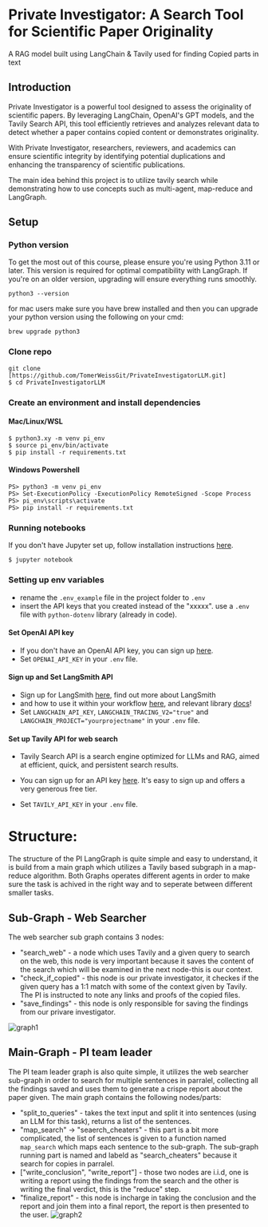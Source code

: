 # Private Investigator: A Search Tool for Scientific Paper Originality
A RAG model built using LangChain &amp; Tavily used for finding Copied parts in text

## Introduction

Private Investigator is a powerful tool designed to assess the originality of scientific papers. By leveraging LangChain, OpenAI's GPT models, and the Tavily Search API,
this tool efficiently retrieves and analyzes relevant data to detect whether a paper contains copied content or demonstrates originality.

With Private Investigator, researchers, reviewers, and academics can ensure scientific integrity by identifying potential duplications and enhancing the transparency of scientific publications.

The main idea behind this project is to utilize tavily search while demonstrating how to use concepts such as multi-agent, map-reduce and LangGraph.
## Setup

### Python version

To get the most out of this course, please ensure you're using Python 3.11 or later. 
This version is required for optimal compatibility with LangGraph. If you're on an older version, 
upgrading will ensure everything runs smoothly.

```
python3 --version
```
for mac users make sure you have brew installed and then you can upgrade your python version using the following on your cmd:
```
brew upgrade python3
```

### Clone repo
```
git clone [https://github.com/TomerWeissGit/PrivateInvestigatorLLM.git]
$ cd PrivateInvestigatorLLM
```

### Create an environment and install dependencies
#### Mac/Linux/WSL
```
$ python3.xy -m venv pi_env
$ source pi_env/bin/activate
$ pip install -r requirements.txt
```
#### Windows Powershell
```
PS> python3 -m venv pi_env
PS> Set-ExecutionPolicy -ExecutionPolicy RemoteSigned -Scope Process
PS> pi_env\scripts\activate
PS> pip install -r requirements.txt
```

### Running notebooks
If you don't have Jupyter set up, follow installation instructions [here](https://jupyter.org/install).
```
$ jupyter notebook
```

### Setting up env variables
* rename the `.env_example` file in the project folder to `.env`
* insert the API keys that you created instead of the "xxxxx".
use a `.env` file with `python-dotenv` library (already in code).


#### Set OpenAI API key
* If you don't have an OpenAI API key, you can sign up [here](https://openai.com/index/openai-api/).
*  Set `OPENAI_API_KEY` in your `.env` file.

#### Sign up and Set LangSmith API
* Sign up for LangSmith [here](https://smith.langchain.com/), find out more about LangSmith
* and how to use it within your workflow [here](https://www.langchain.com/langsmith), and relevant library [docs](https://docs.smith.langchain.com/)!
*  Set `LANGCHAIN_API_KEY`, `LANGCHAIN_TRACING_V2="true"` and `LANGCHAIN_PROJECT="yourprojectname"` in your `.env` file.

#### Set up Tavily API for web search

* Tavily Search API is a search engine optimized for LLMs and RAG, aimed at efficient, 
quick, and persistent search results. 
* You can sign up for an API key [here](https://tavily.com/). 
It's easy to sign up and offers a very generous free tier. 

* Set `TAVILY_API_KEY` in your `.env` file.

# Structure:
The structure of the PI LangGraph is quite simple and easy to understand, it is build from a main graph which utilizes a Tavily based subgraph in a map-reduce algorithm. Both Graphs operates different agents in order to make sure the task is achived in the 
right way and to seperate between different smaller tasks.

## Sub-Graph - Web Searcher
The web searcher sub graph contains 3 nodes:
* "search_web" - a node which uses Tavily and a given query to search on the web, this node is very important because it saves the content of the search which will be examined in the next node-this is our context.
* "check_if_copied" - this node is our private investigator, it checkes if the given query has a 1:1 match with some of the context given by Tavily. The PI is instructed to note any links and proofs of the copied files.
* "save_findings" - this node is only responsible for saving the findings from our privare investigator.

![graph1](https://github.com/user-attachments/assets/67b4bf75-6ce0-4839-abd9-6ab0f4cc3f43)

## Main-Graph - PI team leader
The PI team leader graph is also quite simple, it utilizes the web searcher sub-graph in order to search for multiple sentences in parralel, collecting all the findings saved and uses them to generate a crispe report about the paper given.
The main graph contains the following nodes/parts:
* "split_to_queries" - takes the text input and split it into sentences (using an LLM for this task), returns a list of the sentences.
* "map_search" -> "seaerch_cheaters" - this part is a bit more complicated, the list of sentences is given to a function named `map_search` which maps each sentence to the sub-graph. The sub-graph running part is named and labeld as "search_cheaters" because it search for copies in parralel.
* ["write_conclusion", "write_report"] - those two nodes are i.i.d, one is writing a report using the findings from the search and the other is writing the final verdict, this is the "reduce" step.
* "finalize_report" - this node is incharge in taking the conclusion and the report and join them into a final report, the report is then presented to the user.
![graph2](https://github.com/user-attachments/assets/3c33a86d-7b24-41ff-83d2-cc710ef1ccc5)

  
